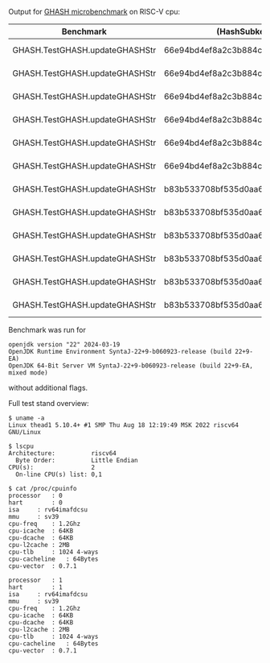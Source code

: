 Output for [GHASH microbenchmark](https://github.com/ArsenyBochkarev/OpenJDK-RISCV-Intrinsics/tree/main/benchmarks/GHASH) on RISC-V cpu:

| Benchmark                      |                              (HashSubkey)  |                                                                                                                         (InputBlock)   | Mode  | Cnt |    Score |   Error   | Units  |
| ------------------------------ | --------------------------------- | -------------------------------------------------------------------------------------------------------------------------------- | ----- | --- | -------- | --------- | ------ |
| GHASH.TestGHASH.updateGHASHStr |  66e94bd4ef8a2c3b884cfa59ca342b2e |                                                                                                                                  | thrpt |  12 | 8591.295 | ±  62.688 | ops/ms |
| GHASH.TestGHASH.updateGHASHStr |  66e94bd4ef8a2c3b884cfa59ca342b2e |                                                                                         feedfacedeadbeeffeedfacedeadbeefabaddad2 | thrpt |  12 |  422.045 | ±   3.164 | ops/ms |
| GHASH.TestGHASH.updateGHASHStr |  66e94bd4ef8a2c3b884cfa59ca342b2e |                                                                                                 0388dace60b6a392f328c2b971b2fe78 | thrpt |  12 |  533.458 | ±  11.444 | ops/ms |
| GHASH.TestGHASH.updateGHASHStr |  66e94bd4ef8a2c3b884cfa59ca342b2e | 42831ec2217774244b7221b784d0d49ce3aa212f2c02a4e035c17e2329aca12e21d514b25466931c7d8f6a5aac84aa051ba30b396a0aac973d58e091473f5985 | thrpt |  12 |  137.838 | ±   0.706 | ops/ms |
| GHASH.TestGHASH.updateGHASHStr |  66e94bd4ef8a2c3b884cfa59ca342b2e |         42831ec2217774244b7221b784d0d49ce3aa212f2c02a4e035c17e2329aca12e21d514b25466931c7d8f6a5aac84aa051ba30b396a0aac973d58e091 | thrpt |  12 |  164.707 | ±   0.967 | ops/ms |
| GHASH.TestGHASH.updateGHASHStr |  66e94bd4ef8a2c3b884cfa59ca342b2e |         61353b4c2806934a777ff51fa22a4755699b2a714fcdc6f83766e5f97b6c742373806900e49f24b22b097544d4896b424989b5e1ebac0f07c23f4598 | thrpt |  12 |  164.332 | ±   0.771 | ops/ms |
| GHASH.TestGHASH.updateGHASHStr |  b83b533708bf535d0aa6e52980d53b78 |                                                                                                                                  | thrpt |  12 | 8714.194 | ±  46.133 | ops/ms |
| GHASH.TestGHASH.updateGHASHStr |  b83b533708bf535d0aa6e52980d53b78 |                                                                                         feedfacedeadbeeffeedfacedeadbeefabaddad2 | thrpt |  12 |  420.243 | ±   2.545 | ops/ms |
| GHASH.TestGHASH.updateGHASHStr |  b83b533708bf535d0aa6e52980d53b78 |                                                                                                 0388dace60b6a392f328c2b971b2fe78 | thrpt |  12 |  541.573 | ±  6.943  | ops/ms |
| GHASH.TestGHASH.updateGHASHStr |  b83b533708bf535d0aa6e52980d53b78 | 42831ec2217774244b7221b784d0d49ce3aa212f2c02a4e035c17e2329aca12e21d514b25466931c7d8f6a5aac84aa051ba30b396a0aac973d58e091473f5985 | thrpt |  12 |  137.107 | ±  1.253  | ops/ms |
| GHASH.TestGHASH.updateGHASHStr |  b83b533708bf535d0aa6e52980d53b78 |         42831ec2217774244b7221b784d0d49ce3aa212f2c02a4e035c17e2329aca12e21d514b25466931c7d8f6a5aac84aa051ba30b396a0aac973d58e091 | thrpt |  12 |  165.335 | ±  0.312  | ops/ms |
| GHASH.TestGHASH.updateGHASHStr |  b83b533708bf535d0aa6e52980d53b78 |         61353b4c2806934a777ff51fa22a4755699b2a714fcdc6f83766e5f97b6c742373806900e49f24b22b097544d4896b424989b5e1ebac0f07c23f4598 | thrpt |  12 |  164.237 | ±  0.562  | ops/ms |

Benchmark was run for

```
openjdk version "22" 2024-03-19
OpenJDK Runtime Environment SyntaJ-22+9-b060923-release (build 22+9-EA)
OpenJDK 64-Bit Server VM SyntaJ-22+9-b060923-release (build 22+9-EA, mixed mode)
```

without additional flags.

Full test stand overview:

```
$ uname -a
Linux thead1 5.10.4+ #1 SMP Thu Aug 18 12:19:49 MSK 2022 riscv64 GNU/Linux
```

```
$ lscpu
Architecture:          riscv64
  Byte Order:          Little Endian
CPU(s):                2
  On-line CPU(s) list: 0,1
```

```
$ cat /proc/cpuinfo
processor	: 0
hart		: 0
isa		: rv64imafdcsu
mmu		: sv39
cpu-freq	: 1.2Ghz
cpu-icache	: 64KB
cpu-dcache	: 64KB
cpu-l2cache	: 2MB
cpu-tlb		: 1024 4-ways
cpu-cacheline	: 64Bytes
cpu-vector	: 0.7.1

processor	: 1
hart		: 1
isa		: rv64imafdcsu
mmu		: sv39
cpu-freq	: 1.2Ghz
cpu-icache	: 64KB
cpu-dcache	: 64KB
cpu-l2cache	: 2MB
cpu-tlb		: 1024 4-ways
cpu-cacheline	: 64Bytes
cpu-vector	: 0.7.1
```
